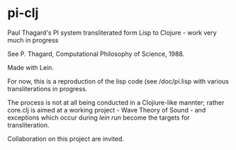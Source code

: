 # pi-clj
Paul Thagard's PI system transliterated form Lisp to Clojure - work very much in progress

See P. Thagard, Computational Philosophy of Science, 1988.

Made with Lein.

For now, this is a reproduction of the lisp code (see /doc/pi.lisp
with various transliterations in progress.

The process is not at all being conducted in a Clojiure-like mannter; rather core.clj is aimed at a working project - Wave Theory of Sound - and exceptions which occur during *lein run* become the targets for transliteration.

Collaboration on this project are invited.
